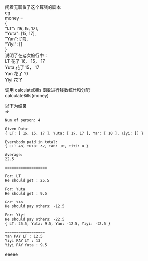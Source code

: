闲着无聊做了这个算钱的脚本  
eg  
	money =   
	{  
	"LT": [16, 15, 17],  
	"Yuta": [15, 17],  
	"Yan": [10],  
	"Yiyi": []  
	}  
	说明了在这次旅行中：  
		LT   花了 16， 15， 17   
		Yuta 花了 15， 17  
		Yan  花了 10  
		Yiyi 花了   
  
调用 calculateBills 函数进行钱数统计和分配  
 calculateBills(money)  
  
 以下为结果  
  =>  
```
Num of person: 4  
  
Given Data:   
{ LT: [ 16, 15, 17 ], Yuta: [ 15, 17 ], Yan: [ 10 ], Yiyi: [] }

Everybody paid in total: 
{ LT: 48, Yuta: 32, Yan: 10, Yiyi: 0 }

Average: 
22.5

===================

For: LT
He should get : 25.5

For: Yuta
He should get : 9.5

For: Yan
He should pay others: -12.5

For: Yiyi
He should pay others: -22.5
{ LT: 25.5, Yuta: 9.5, Yan: -12.5, Yiyi: -22.5 }

==================
Yan PAY LT : 12.5
Yiyi PAY LT : 13
Yiyi PAY Yuta : 9.5

```





eeeee